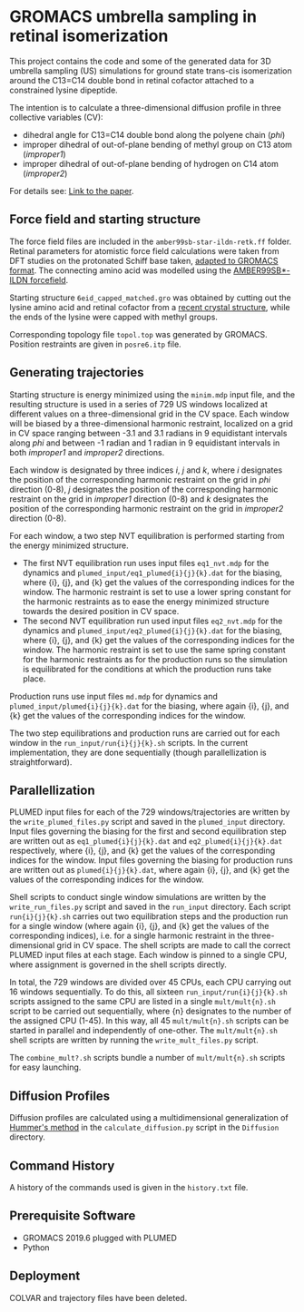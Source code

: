 # GROMACS umbrella sampling in retinal isomerization

This project contains the code and some of the generated data for 3D umbrella sampling (US) simulations for ground state trans-cis isomerization around the C13=C14 double bond in retinal cofactor attached to a constrained lysine dipeptide.

The intention is to calculate a three-dimensional diffusion profile in three collective variables (CV):
- dihedral angle for C13=C14 double bond along the polyene chain (*phi*)
- improper dihedral of out-of-plane bending of methyl group on C13 atom (*improper1*)
- improper dihedral of out-of-plane bending of hydrogen on C14 atom (*improper2*)

For details see: [Link to the paper](https://doi.org/10.48550/arXiv.2312.12948).

## Force field and starting structure

The force field files are included in the `amber99sb-star-ildn-retk.ff` folder. Retinal parameters for atomistic force field calculations were taken from DFT studies on the protonated Schiff base taken, [adapted to GROMACS format](http://cmb.bio.uni-goettingen.de/retinal_gromacs.html). The connecting amino acid was modelled using the [AMBER99SB*-ILDN forcefield](https://manual.gromacs.org/documentation/2019/user-guide/force-fields.html). 

Starting structure `6eid_capped_matched.gro` was obtained by cutting out the lysine amino acid and retinal cofactor from a [recent crystal structure](https://www.rcsb.org/structure/6EID), while the ends of the lysine were capped with methyl groups.

Corresponding topology file `topol.top` was generated by GROMACS. Position restraints are given in `posre6.itp` file.

## Generating trajectories

Starting structure is energy minimized using the `minim.mdp` input file, and the resulting structure is used in a series of 729 US windows localized at different values on a three-dimensional grid in the CV space. 
Each window will be biased by a three-dimensional harmonic restraint, localized on a grid in CV space ranging between -3.1 and 3.1 radians in 9 equidistant intervals along *phi* and between -1 radian and 1 radian in 9 equidistant intervals in both *improper1* and *improper2* directions. 

Each window is designated by three indices *i*, *j* and *k*, where *i* designates the position of the corresponding harmonic restraint on the grid in *phi* direction (0-8), *j* designates the position of the corresponding harmonic restraint on the grid in *improper1* direction  (0-8) and *k* designates the position of the corresponding harmonic restraint on the grid in *improper2* direction (0-8).

For each window, a two step NVT equilibration is performed starting from the energy minimized structure. 
- The first NVT equilibration run uses input files `eq1_nvt.mdp` for the dynamics and `plumed_input/eq1_plumed{i}{j}{k}.dat` for the biasing, where {i}, {j}, and {k} get the values of the corresponding indices for the window. The harmonic restraint is set to use a lower spring constant for the harmonic restraints as to ease the energy minimized structure towards the desired position in CV space.
- The second NVT equilibration run used input files `eq2_nvt.mdp` for the dynamics and `plumed_input/eq2_plumed{i}{j}{k}.dat` for the biasing, where {i}, {j}, and {k} get the values of the corresponding indices for the window. The harmonic restraint is set to use the same spring constant for the harmonic restraints as for the production runs so the simulation is equilibrated for the conditions at which the production runs take place.

Production runs use input files `md.mdp` for dynamics and `plumed_input/plumed{i}{j}{k}.dat` for the biasing, where again {i}, {j}, and {k} get the values of the corresponding indices for the window.

The two step equilibrations and production runs are carried out for each window in the `run_input/run{i}{j}{k}.sh` scripts. In the current implementation, they are done sequentially (though parallellization is straightforward).

## Parallellization

PLUMED input files for each of the 729 windows/trajectories are written by the `write_plumed_files.py` script and saved in the `plumed_input` directory. Input files governing the biasing for the first and second equilibration step are written out as `eq1_plumed{i}{j}{k}.dat` and `eq2_plumed{i}{j}{k}.dat` respectively, where {i}, {j}, and {k} get the values of the corresponding indices for the window. Input files governing the biasing for production runs are written out as `plumed{i}{j}{k}.dat`, where again {i}, {j}, and {k} get the values of the corresponding indices for the window.

Shell scripts to conduct single window simulations are written by the `write_run_files.py` script and saved in the `run_input` directory. Each script `run{i}{j}{k}.sh` carries out two equilibration steps and the production run for a single window (where again {i}, {j}, and {k} get the values of the corresponding indices), i.e. for a single harmonic restraint in the three-dimensional grid in CV space. The shell scripts are made to call the correct PLUMED input files at each stage. Each window is pinned to a single CPU, where assignment is governed in the shell scripts directly. 

In total, the 729 windows are divided over 45 CPUs, each CPU carrying out 16 windows sequentially. To do this, all sixteen `run_input/run{i}{j}{k}.sh` scripts assigned to the same CPU are listed in a single `mult/mult{n}.sh` script to be carried out sequentially, where {n} designates to the number of the assigned CPU (1-45). In this way, all 45 `mult/mult{n}.sh` scripts can be started in parallel and independently of one-other. The `mult/mult{n}.sh` shell scripts are written by running the `write_mult_files.py` script.

The `combine_mult?.sh` scripts bundle a number of `mult/mult{n}.sh` scripts for easy launching.

## Diffusion Profiles

Diffusion profiles are calculated using a multidimensional generalization of [Hummer's method](https://iopscience.iop.org/article/10.1088/1367-2630/7/1/034/pdf) in the `calculate_diffusion.py` script in the `Diffusion` directory.

## Command History

A history of the commands used is given in the `history.txt` file.

## Prerequisite Software 

 - GROMACS 2019.6 plugged with PLUMED
 - Python

## Deployment

COLVAR and trajectory files have been deleted.



